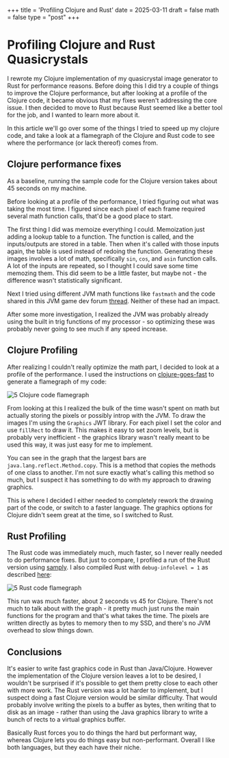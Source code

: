 +++
title = 'Profiling Clojure and Rust'
date = 2025-03-11
draft = false
math = false
type = "post"
+++


# Profiling Clojure and Rust Quasicrystals

I rewrote my Clojure implementation of my quasicrystal image generator to Rust for performance reasons. Before doing this I did try a couple of things to improve the Clojure performance, but after looking at a profile of the Clojure code, it became obvious that my fixes weren't addressing the core issue. I then decided to move to Rust because Rust seemed like a better tool for the job, and I wanted to learn more about it.

In this article we'll go over some of the things I tried to speed up my clojure code, and take a look at a flamegraph of the Clojure and Rust code to see where the performance (or lack thereof) comes from.

## Clojure performance fixes

As a baseline, running the sample code for the Clojure version takes about 45 seconds on my machine.

Before looking at a profile of the performance, I tried figuring out what was taking the most time. I figured since each pixel of each frame required several math function calls, that'd be a good place to start.

The first thing I did was memoize everything I could. Memoization just adding a lookup table to a function. The function is called, and the inputs/outputs are stored in a table. Then when it's called with those inputs again, the table is used instead of redoing the function. Generating these images involves a lot of math, specifically `sin`, `cos`, and `asin` function calls. A lot of the inputs are repeated, so I thought I could save some time memozing them. This did seem to be a little faster, but maybe not - the difference wasn't statistically significant.


Next I tried using different JVM math functions like `fastmath` and the code shared in this JVM game dev forum [thread](https://jvm-gaming.org/t/extremely-fast-sine-cosine/55153). Neither of these had an impact.

After some more investigation, I realized the JVM was probably already using the built in trig functions of my processor - so optimizing these was probably never going to see much if any speed increase.

## Clojure Profiling

After realizing I couldn't really optimize the math part, I decided to look at a profile of the performance. I used the instructions on [clojure-goes-fast](https://clojure-goes-fast.com/kb/profiling/clj-async-profiler/basic-usage/) to generate a flamegraph of my code:

![5 Clojure code flamegraph](/profiling/clojure_flamegraph.jpg)

From looking at this I realized the bulk of the time wasn't spent on math but actually storing the pixels or possibly introp with the JVM. To draw the images I'm using the `Graphics` JWT library. For each pixel I set the color and use `fillRect` to draw it. This makes it easy to set zoom levels, but is probably very inefficient - the graphics library wasn't really meant to be used this way, it was just easy for me to implement.

You can see in the graph that the largest bars are `java.lang.reflect.Method.copy`. This is a method that copies the methods of one class to another. I'm not sure exactly what's calling this method so much, but I suspect it has something to do with my approach to drawing graphics.

This is where I decided I either needed to completely rework the drawing part of the code, or switch to a faster language. The graphics options for Clojure didn't seem great at the time, so I switched to Rust.

## Rust Profiling

The Rust code was immediately much, much faster, so I never really needed to do performance fixes. But just to compare, I profiled a run of the Rust version using [samply](https://github.com/mstange/samply). I also compiled Rust with `debug-infolevel = 1` as described [here](https://nnethercote.github.io/perf-book/profiling.html):

![5 Rust code flamegraph](/profiling/rust_flamegraph.jpg)

This run was much faster, about 2 seconds vs 45 for Clojure. There's not much to talk about with the graph - it pretty much just runs the main functions for the program and that's what takes the time. The pixels are written directly as bytes to memory then to my SSD, and there's no JVM overhead to slow things down.

## Conclusions

It's easier to write fast graphics code in Rust than Java/Clojure. However the implementation of the Clojure version leaves a lot to be desired, I wouldn't be surprised if it's possible to get them pretty close to each other with more work. The Rust version was a lot harder to implement, but I suspect doing a fast Clojure version would be similar difficulty. That would probably involve writing the pixels to a buffer as bytes, then writing that to disk as an image - rather than using the Java graphics library to write a bunch of rects to a virtual graphics buffer.

Basically Rust forces you to do things the hard but performant way, whereas Clojure lets you do things easy but non-performant. Overall I like both languages, but they each have their niche.

